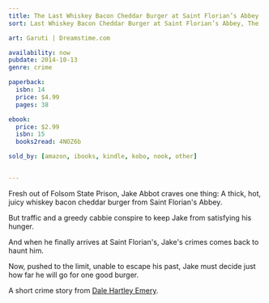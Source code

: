 ```yaml
---
title: The Last Whiskey Bacon Cheddar Burger at Saint Florian’s Abbey
sort: Last Whiskey Bacon Cheddar Burger at Saint Florian’s Abbey, The

art: Garuti | Dreamstime.com

availability: now
pubdate: 2014-10-13
genre: crime

paperback:
  isbn: 14
  price: $4.99
  pages: 38

ebook:
  price: $2.99
  isbn: 15
  books2read: 4NOZ6b

sold_by: [amazon, ibooks, kindle, kobo, nook, other]


---
```

Fresh out of Folsom State Prison,
Jake Abbot craves one thing:
A thick, hot, juicy whiskey bacon cheddar burger
from Saint Florian's Abbey.

But traffic and a greedy cabbie
conspire to keep Jake from satisfying his hunger.

And when he finally arrives at Saint Florian's,
Jake's crimes comes back to haunt him.

Now,
pushed to the limit,
unable to escape his past,
Jake must decide
just how far he will go
for one good burger.

A short crime story
from [Dale Hartley Emery](http://dalehartleyemery.com/).
